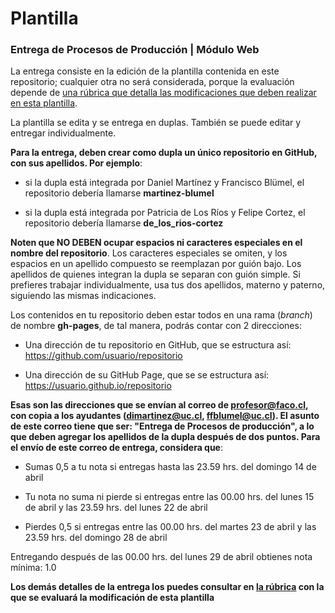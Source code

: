 # Plantilla

### Entrega de Procesos de Producción | Módulo Web

La entrega consiste en la edición de la plantilla contenida en este repositorio; cualquier otra no será considerada, porque la evaluación depende de [una rúbrica que detalla las modificaciones que deben realizar en esta plantilla](https://docs.google.com/spreadsheets/d/1M3ofrTqd8at256lX49kDg6wRTooTTiupnqlP3sFJyLc/edit?usp=sharing).

La plantilla se edita y se entrega en duplas. También se puede editar y entregar individualmente. 

**Para la entrega, deben crear como dupla un único repositorio en GitHub, con sus apellidos. Por ejemplo**: 

- si la dupla está integrada por Daniel Martínez y Francisco Blümel, el repositorio debería llamarse **martinez-blumel**

- si la dupla está integrada por Patricia de Los Ríos y Felipe Cortez, el repositorio debería llamarse **de_los_rios-cortez**

**Noten que NO DEBEN ocupar espacios ni caracteres especiales en el nombre del repositorio**. Los caracteres especiales se omiten, y los espacios en un apellido compuesto se reemplazan por guión bajo. Los apellidos de quienes integran la dupla se separan con guión simple. Si prefieres trabajar individualmente, usa tus dos apellidos, materno y paterno, siguiendo las mismas indicaciones. 

Los contenidos en tu repositorio deben estar todos en una rama (*branch*) de nombre **gh-pages**, de tal manera, podrás contar con 2 direcciones:

- Una dirección de tu repositorio en GitHub, que se estructura así: https://github.com/usuario/repositorio

- Una dirección de su GitHub Page, que se se estructura así: https://usuario.github.io/repositorio

**Esas son las direcciones que se envían al correo de profesor@faco.cl, con copia a los ayudantes (dimartinez@uc.cl, ffblumel@uc.cl). El asunto de este correo tiene que ser: "Entrega de Procesos de producción", a lo que deben agregar los apellidos de la dupla después de dos puntos. Para el envío de este correo de entrega, considera que**: 

- Sumas 0,5 a tu nota si entregas hasta las 23.59 hrs. del domingo 14 de abril

- Tu nota no suma ni pierde si entregas entre las 00.00 hrs. del lunes 15 de abril y las 23.59 hrs. del lunes 22 de abril

- Pierdes 0,5 si entregas entre las 00.00 hrs. del martes 23 de abril y las 23.59 hrs. del domingo 28 de abril

Entregando después de las 00.00 hrs. del lunes 29 de abril obtienes nota mínima: 1.0

**Los demás detalles de la entrega los puedes consultar en [la rúbrica](https://docs.google.com/spreadsheets/d/1M3ofrTqd8at256lX49kDg6wRTooTTiupnqlP3sFJyLc/edit?usp=sharing) con la que se evaluará la modificación de esta plantilla**
